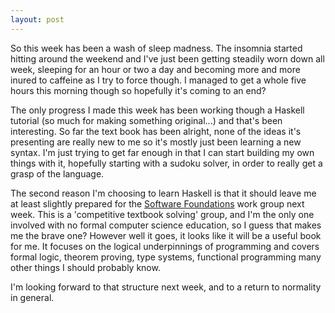 ```yaml
---
layout: post
---
```


So this week has been a wash of sleep madness. The insomnia started hitting around the weekend and I've just been getting steadily worn down all week, sleeping for an hour or two a day and becoming more and more inured to caffeine as I try to force though. I managed to get a whole five hours this morning though so hopefully it's coming to an end?

The only progress I made this week has been working though a Haskell tutorial (so much for making something original...) and that's been interesting. So far the text book has been alright, none of the ideas it's presenting are really new to me so it's mostly just been learning a new syntax. I'm just trying to get far enough in that I can start building my own things with it, hopefully starting with a sudoku solver, in order to really get a grasp of the language.

The second reason I'm choosing to learn Haskell is that it should leave me at least slightly prepared for the [Software Foundations](https://www.cis.upenn.edu/~bcpierce/sf/current/Preface.html) work group next week. This is a 'competitive textbook solving' group, and I'm the only one involved with no formal computer science education, so I guess that makes me the brave one? However well it goes, it looks like it will be a useful book for me. It focuses on the logical underpinnings of programming and covers formal logic, theorem proving, type systems, functional programming many other things I should probably know.

I'm looking forward to that structure next week, and to a return to normality in general.
